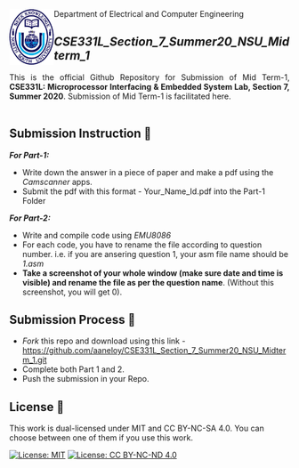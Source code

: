 <html>
  
<img align="left" width="80" height="100" src="https://github.com/NeloyNSU/CSE482_Summer-19_Section7/blob/master/image/nsulogo.png">
Department of Electrical and Computer Engineering


## _CSE331L_Section_7_Summer20_NSU_Midterm_1_ 

<p align="justify">
This is the official Github Repository for Submission of Mid Term-1, <b>CSE331L: Microprocessor Interfacing & Embedded System Lab, Section 7, Summer 2020</b>. Submission of Mid Term-1 is facilitated here.</br> </br> 

</html>

## Submission Instruction 📖

**_For Part-1:_** 
* Write down the answer in a piece of paper and make a pdf using the *Camscanner* apps. 
* Submit the pdf with this format - Your_Name_Id.pdf into the Part-1 Folder

**_For Part-2:_**
* Write and compile code using *EMU8086*
* For each code, you have to rename the file according to question number. i.e. if you are ansering question 1, your asm file name should be *1.asm*
* **Take a screenshot of your whole window (make sure date and time is visible) and rename the file as per the question name**. (Without this screenshot, you will get 0).

## Submission Process 🚀

* *Fork* this repo and download using this link - https://github.com/aaneloy/CSE331L_Section_7_Summer20_NSU_Midterm_1.git
* Complete both Part 1 and 2.
* Push the submission in your Repo. 


## License 📄
This work is dual-licensed under MIT and CC BY-NC-SA 4.0. You can choose between one of them if you use this work.

[![License: MIT](https://img.shields.io/badge/License-MIT-yellow.svg)](https://opensource.org/licenses/MIT) [![License: CC BY-NC-ND 4.0](https://img.shields.io/badge/License-CC%20BY--NC--ND%204.0-lightgrey.svg)](https://creativecommons.org/licenses/by-nc-nd/4.0/)